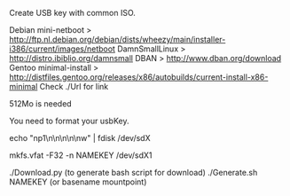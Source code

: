 Create USB key with common ISO.

Debian mini-netboot 	> http://ftp.nl.debian.org/debian/dists/wheezy/main/installer-i386/current/images/netboot
DamnSmallLinux 		> http://distro.ibiblio.org/damnsmall
DBAN			> http://www.dban.org/download
Gentoo minimal-install 	> http://distfiles.gentoo.org/releases/x86/autobuilds/current-install-x86-minimal
Check ./Url for link

512Mo is needed

You need to format your usbKey.

echo "np1\n\n\n\n\nw" | fdisk /dev/sdX

mkfs.vfat -F32 -n NAMEKEY /dev/sdX1

./Download.py (to generate bash script for download)
./Generate.sh NAMEKEY (or basename mountpoint)



